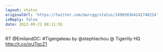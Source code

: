 ```yaml
---
layout: status
originalUrl: 'https://twitter.com/marcgg/status/249058364141748224'
isReply: false
date: 2012-09-21 08:11:55
---
```


RT @EmilandDC: #Tigergateau by @stephiechou   @ Tigerlily HQ http://t.co/orJTgcZ1
